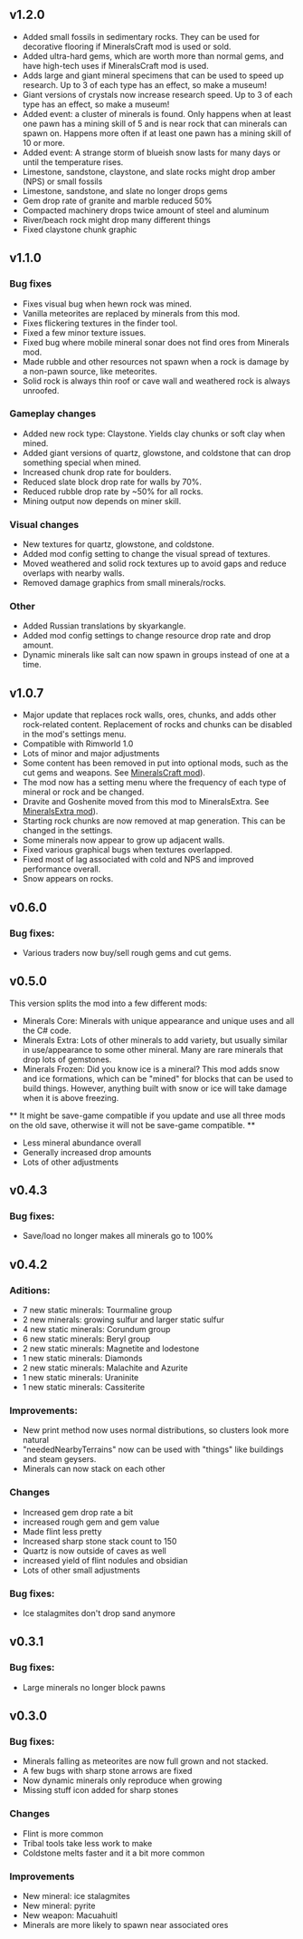 ## v1.2.0

* Added small fossils in sedimentary rocks. They can be used for decorative flooring if MineralsCraft mod is used or sold.
* Added ultra-hard gems, which are worth more than normal gems, and have high-tech uses if MineralsCraft mod is used.
* Adds large and giant mineral specimens that can be used to speed up research. Up to 3 of each type has an effect, so make a museum!
* Giant versions of crystals now increase research speed. Up to 3 of each type has an effect, so make a museum!
* Added event: a cluster of minerals is found. Only happens when at least one pawn has a mining skill of 5 and is near rock that can minerals can spawn on. Happens more often if at least one pawn has a mining skill of 10 or more.
* Added event: A strange storm of blueish snow lasts for many days or until the temperature rises.
* Limestone, sandstone, claystone, and slate rocks might drop amber (NPS) or small fossils
* Limestone,  sandstone, and slate no longer drops gems
* Gem drop rate of granite and marble reduced 50%
* Compacted machinery drops twice amount of steel and aluminum
* River/beach rock might drop many different things
* Fixed claystone chunk graphic

## v1.1.0

### Bug fixes

* Fixes visual bug when hewn rock was mined.
* Vanilla meteorites are replaced by minerals from this mod.
* Fixes flickering textures in the finder tool.
* Fixed a few minor texture issues.
* Fixed bug where mobile mineral sonar does not find ores from Minerals mod.
* Made rubble and other resources not spawn when a rock is damage by a non-pawn source, like meteorites.
* Solid rock is always thin roof or cave wall and weathered rock is always unroofed.

### Gameplay changes

* Added new rock type: Claystone. Yields clay chunks or soft clay when mined.
* Added giant versions of quartz, glowstone, and coldstone that can drop something special when mined.
* Increased chunk drop rate for boulders. 
* Reduced slate block drop rate for walls by 70%.
* Reduced rubble drop rate by ~50% for all rocks. 
* Mining output now depends on miner skill.

### Visual changes 

* New textures for quartz, glowstone, and coldstone.
* Added mod config setting to change the visual spread of textures.
* Moved weathered and solid rock textures up to avoid gaps and reduce overlaps with nearby walls. 
* Removed damage graphics from small minerals/rocks.

### Other

* Added Russian translations by skyarkangle.
* Added mod config settings to change resource drop rate and drop amount.
* Dynamic minerals like salt can now spawn in groups instead of one at a time. 


## v1.0.7

* Major update that replaces rock walls, ores, chunks, and adds other rock-related content. Replacement of rocks and chunks can be disabled in the mod's settings menu.
* Compatible with Rimworld 1.0
* Lots of minor and major adjustments
* Some content has been removed in put into optional mods, such as the cut gems and weapons. See [MineralsCraft mod](https://github.com/zachary-foster/MineralsCraft_SK)).
* The mod now has a setting menu where the frequency of each type of mineral or rock and be changed.
* Dravite and Goshenite moved from this mod to MineralsExtra. See [MineralsExtra mod](https://github.com/zachary-foster/MineralsExtra_SK)).
* Starting rock chunks are now removed at map generation. This can be changed in the settings.
* Some minerals now appear to grow up adjacent walls.
* Fixed various graphical bugs when textures overlapped.
* Fixed most of lag associated with cold and NPS and improved performance overall.
* Snow appears on rocks.

## v0.6.0

### Bug fixes:

* Various traders now buy/sell rough gems and cut gems.


## v0.5.0

This version splits the mod into a few different mods:

* Minerals Core: Minerals with unique appearance and unique uses and all the C# code.
* Minerals Extra: Lots of other minerals to add variety, but usually similar in use/appearance to some other mineral. Many are rare minerals that drop lots of gemstones.
* Minerals Frozen: Did you know ice is a mineral? This mod adds snow and ice formations, which can be "mined" for blocks that can be used to build things. However, anything built with snow or ice will take damage when it is above freezing. 

** It might be save-game compatible if you update and use all three mods on the old save, otherwise it will not be save-game compatible. **
 
* Less mineral abundance overall
* Generally increased drop amounts
* Lots of other adjustments

## v0.4.3

### Bug fixes:

* Save/load no longer makes all minerals go to 100%


## v0.4.2 

### Aditions:

* 7 new static minerals: Tourmaline group
* 2 new minerals: growing sulfur and larger static sulfur
* 4 new static minerals: Corundum group
* 6 new static minerals: Beryl group
* 2 new static minerals: Magnetite and lodestone
* 1 new static minerals: Diamonds
* 2 new static minerals: Malachite and Azurite
* 1 new static minerals: Uraninite
* 1 new static minerals: Cassiterite

### Improvements:

* New print method now uses normal distributions, so clusters look more natural
* "neededNearbyTerrains" now can be used with "things" like buildings and steam geysers.
* Minerals can now stack on each other

### Changes

* Increased gem drop rate a bit
* increased rough gem and gem value 
* Made flint less pretty
* Increased sharp stone stack count to 150
* Quartz is now outside of caves as well
* increased yield of flint nodules and obsidian
* Lots of other small adjustments 

### Bug fixes:

* Ice stalagmites don't drop sand anymore

## v0.3.1

### Bug fixes:

* Large minerals no longer block pawns

## v0.3.0

### Bug fixes:

* Minerals falling as meteorites are now full grown and not stacked.
* A few bugs with sharp stone arrows are fixed
* Now dynamic minerals only reproduce when growing
* Missing stuff icon added for sharp stones

### Changes

* Flint is more common
* Tribal tools take less work to make
* Coldstone melts faster and it a bit more common

### Improvements

* New mineral: ice stalagmites
* New mineral: pyrite
* New weapon: Macuahuitl
* Minerals are more likely to spawn near associated ores
